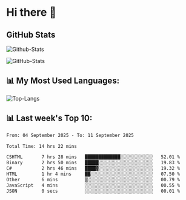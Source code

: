 # Hi there 👋

## GitHub Stats
![Github-Stats](https://github-readme-stats-sigma-five.vercel.app/api?username=ltorson&show_icons=true&theme=radical&count_private=true&show=reviews,discussions_started,discussions_answered,prs_merged,prs_merged_percentage)

![GitHub-Stats](https://github-readme-stats.vercel.app/api/wakatime?username=LeeTorson&theme=synthwave&size_weight=0.5&count_weight=0.5&title_color=36F9F6&langs_count=10&count_private=true)

## 📊 My Most Used Languages:
![Top-Langs](https://github-readme-stats-sigma-five.vercel.app/api/top-langs/?username=LTorson&layout=compact&langs_count=10)


## 📊 Last week's Top 10:
<!--START_SECTION:waka-->

```txt
From: 04 September 2025 - To: 11 September 2025

Total Time: 14 hrs 22 mins

CSHTML       7 hrs 28 mins   █████████████░░░░░░░░░░░░   52.01 %
Binary       2 hrs 50 mins   █████░░░░░░░░░░░░░░░░░░░░   19.83 %
C#           2 hrs 46 mins   ████▓░░░░░░░░░░░░░░░░░░░░   19.32 %
HTML         1 hr 4 mins     ██░░░░░░░░░░░░░░░░░░░░░░░   07.50 %
Other        6 mins          ▒░░░░░░░░░░░░░░░░░░░░░░░░   00.79 %
JavaScript   4 mins          ░░░░░░░░░░░░░░░░░░░░░░░░░   00.55 %
JSON         0 secs          ░░░░░░░░░░░░░░░░░░░░░░░░░   00.01 %
```

<!--END_SECTION:waka-->
